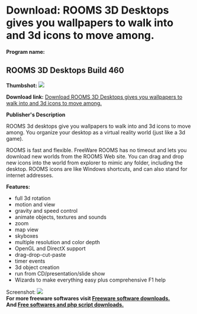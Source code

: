 # Download: ROOMS 3D Desktops gives you wallpapers to walk into and 3d icons to move among.

**Program name:**

## ROOMS 3D Desktops Build 460

  
**Thumbshot:** ![](http://www.freewarefiles.com/screenshot/rooms3ddesk_md.gif)   
  
**Download link:** [Download ROOMS 3D Desktops gives you wallpapers to walk into and 3d icons to move among.](http://freesoftwares.boysofts.com/ROOMS-D-Desktops-Build_program_18792.html)  
  


**Publisher's Description**  
  


ROOMS 3d desktops give you wallpapers to walk into and 3d icons to move among. You organize your desktop as a virtual reality world (just like a 3d game). 

ROOMS is fast and flexible. FreeWare ROOMS has no timeout and lets you download new worlds from the ROOMS Web site. You can drag and drop new icons into the world from explorer to mimic any folder, including the desktop. ROOMS icons are like Windows shortcuts, and can also stand for internet addresses. 

**Features:**

  * full 3d rotation 
  * motion and view 
  * gravity and speed control 
  * animate objects, textures and sounds 
  * zoom 
  * map view 
  * skyboxes 
  * multiple resolution and color depth 
  * OpenGL and DirectX support 
  * drag-drop-cut-paste 
  * timer events 
  * 3d object creation 
  * run from CD/presentation/slide show 
  * Wizards to make everything easy plus comprehensive F1 help 

  
  
Screenshot: ![](http://www.freewarefiles.com/screenshot/rooms3ddesk.gif)   
**For more freeware softwares visit [Freeware software downloads.](http://freesoftwares.boysofts.com/)**   
**And [Free softwares and php script downloads.](http://www.boysofts.com/)**
